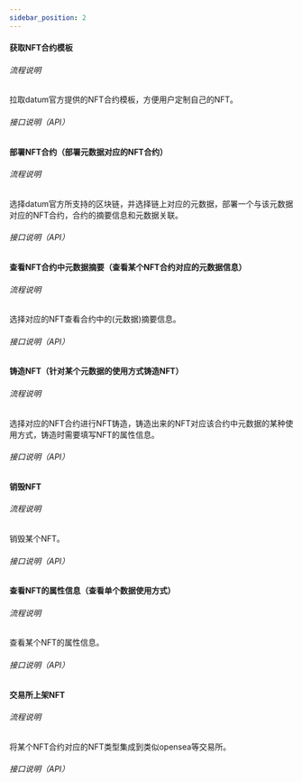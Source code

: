```yaml
---
sidebar_position: 2
---
```




#### 获取NFT合约模板

###### 流程说明

  拉取datum官方提供的NFT合约模板，方便用户定制自己的NFT。

###### 接口说明（API）



#### 部署NFT合约（部署元数据对应的NFT合约）

###### 流程说明

  选择datum官方所支持的区块链，并选择链上对应的元数据，部署一个与该元数据对应的NFT合约，合约的摘要信息和元数据关联。

###### 接口说明（API）



#### 查看NFT合约中元数据摘要（查看某个NFT合约对应的元数据信息）

###### 流程说明

  选择对应的NFT查看合约中的(元数据)摘要信息。

###### 接口说明（API）



#### 铸造NFT（针对某个元数据的使用方式铸造NFT）

###### 流程说明

  选择对应的NFT合约进行NFT铸造，铸造出来的NFT对应该合约中元数据的某种使用方式，铸造时需要填写NFT的属性信息。

###### 接口说明（API）



#### 销毁NFT

###### 流程说明

  销毁某个NFT。

###### 接口说明（API）



#### 查看NFT的属性信息（查看单个数据使用方式）

###### 流程说明

  查看某个NFT的属性信息。

###### 接口说明（API）



#### 交易所上架NFT

###### 流程说明

  将某个NFT合约对应的NFT类型集成到类似opensea等交易所。

###### 接口说明（API）